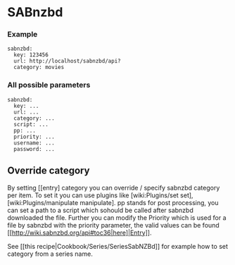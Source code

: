 # SABnzbd

### Example


    sabnzbd:
      key: 123456
      url: http://localhost/sabnzbd/api?
      category: movies


### All possible parameters


    sabnzbd:
      key: ...
      url: ...
      category: ...
      script: ...
      pp: ...
      priority: ...
      username: ...
      password: ...


## Override category

By setting [[entry] category you can override / specify sabnzbd category per item. To set it you can use plugins like [wiki:Plugins/set set], [wiki:Plugins/manipulate manipulate]. pp stands for post processing, you can set a path to a script which sohould be called after sabnzbd downloaded the file. Further you can modify the Priority which is used for a file by sabnzbd with the priority parameter, the valid values can be found [[http://wiki.sabnzbd.org/api#toc36|here]|Entry]].

See [[this recipe|Cookbook/Series/SeriesSabNZBd]] for example how to set category from a series name.
